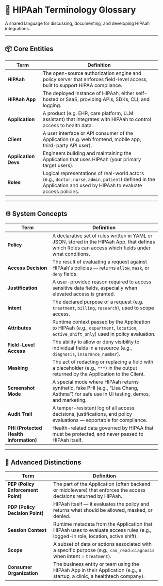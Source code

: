 # 📘 HIPAah Terminology Glossary

A shared language for discussing, documenting, and developing HIPAah integrations.

---

## 📦 Core Entities

| Term | Definition |
|------|------------|
| **HIPAah** | The open-source authorization engine and policy server that enforces field-level access, built to support HIPAA compliance. |
| **HIPAah App** | The deployed instance of HIPAah, either self-hosted or SaaS, providing APIs, SDKs, CLI, and logging. |
| **Application** | A product (e.g. EHR, care platform, LLM assistant) that integrates with HIPAah to control access to health data. |
| **Client** | A user interface or API consumer of the Application (e.g. web frontend, mobile app, third-party API user). |
| **Application Devs** | Engineers building and maintaining the Application that uses HIPAah (your primary target users). |
| **Roles** | Logical representations of real-world actors (e.g., `doctor`, `nurse`, `admin`, `patient`) defined in the Application and used by HIPAah to evaluate access policies. |

---

## ⚙️ System Concepts

| Term | Definition |
|------|------------|
| **Policy** | A declarative set of rules written in YAML or JSON, stored in the HIPAah App, that defines which Roles can access which fields under what conditions. |
| **Access Decision** | The result of evaluating a request against HIPAah's policies — returns `allow`, `mask`, or `deny` fields. |
| **Justification** | A user-provided reason required to access sensitive data fields, especially when elevated access is granted. |
| **Intent** | The declared purpose of a request (e.g. `treatment`, `billing`, `research`), used to scope access. |
| **Attributes** | Runtime context passed by the Application to HIPAah (e.g., `department`, `location`, `active_shift_only`) used in policy evaluation. |
| **Field-Level Access** | The ability to allow or deny visibility to individual fields in a resource (e.g., `diagnosis`, `insurance_number`). |
| **Masking** | The act of redacting or replacing a field with a placeholder (e.g., `***`) in the output returned by the Application to the Client. |
| **Screenshot Mode** | A special mode where HIPAah returns synthetic, fake PHI (e.g., “Lisa Chang, Asthma”) for safe use in UI testing, demos, and marketing. |
| **Audit Trail** | A tamper-resistant log of all access decisions, justifications, and policy evaluations — exportable for compliance. |
| **PHI (Protected Health Information)** | Health-related data governed by HIPAA that must be protected, and never passed to HIPAah itself. |

---

## 🧠 Advanced Distinctions

| Term | Definition |
|------|------------|
| **PEP (Policy Enforcement Point)** | The part of the Application (often backend or middleware) that enforces the access decisions returned by HIPAah. |
| **PDP (Policy Decision Point)** | HIPAah itself — it evaluates the policy and returns what should be allowed, masked, or denied. |
| **Session Context** | Runtime metadata from the Application that HIPAah uses to evaluate access rules (e.g., logged-in role, location, active shift). |
| **Scope** | A subset of data or actions associated with a specific purpose (e.g., `can_read:diagnosis` when intent = `treatment`). |
| **Consumer Organization** | The business entity or team using the HIPAah App in their Application (e.g., a startup, a clinic, a healthtech company). |
